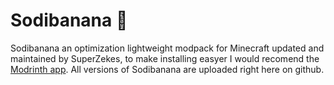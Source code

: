 # Sodibanana 🍌
Sodibanana an optimization lightweight modpack for Minecraft updated and maintained by SuperZekes, to make installing easyer I would recomend the <a href="https://https://modrinth.com/app">Modrinth app</a>.
All versions of Sodibanana are uploaded right here on github.
